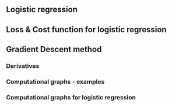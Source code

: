 ## Logistic regression


## Loss & Cost function for logistic regression


## Gradient Descent method


### Derivatives

### Computational graphs - examples

### Computational graphs for logistic regression

